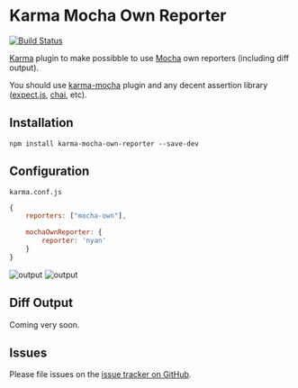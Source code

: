 
# Karma Mocha Own Reporter

[![Build Status](https://travis-ci.org/roadhump/karma-mocha-own-reporter.svg)](https://travis-ci.org/roadhump/karma-mocha-own-reporter)

[Karma](http://karma-runner.github.com) plugin to make possibble to use [Mocha](http://mochajs.org/) own reporters (including diff output).

You should use [karma-mocha](https://github.com/karma-runner/karma-mocha) plugin and any decent assertion library ([expect.js](https://github.com/Automattic/expect.js), [chai](https://github.com/chaijs/chai), etc).

## Installation

```
npm install karma-mocha-own-reporter --save-dev
```

## Configuration

`karma.conf.js`

```js
{
    reporters: ["mocha-own"],

    mochaOwnReporter: {
        reporter: 'nyan'
    }
}
```

![output](./success.png)
![output](./failure.png)

## Diff Output

Coming very soon.

## Issues

Please file issues on the [issue tracker on GitHub](https://github.com/roadhump/karma-mocha-own-reporter/issues).

